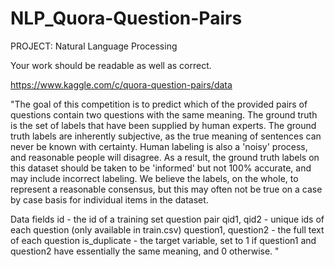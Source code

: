 # NLP_Quora-Question-Pairs


PROJECT:	Natural Language Processing
	
Your work should be readable as well as correct. 

https://www.kaggle.com/c/quora-question-pairs/data

"The goal of this competition is to predict which of the provided pairs of questions contain two questions with the same meaning. The ground truth is the set of labels that have been supplied by human experts. The ground truth labels are inherently subjective, as the true meaning of sentences can never be known with certainty. Human labeling is also a 'noisy' process, and reasonable people will disagree. As a result, the ground truth labels on this dataset should be taken to be 'informed' but not 100% accurate, and may include incorrect labeling. We believe the labels, on the whole, to represent a reasonable consensus, but this may often not be true on a case by case basis for individual items in the dataset.

Data fields
id - the id of a training set question pair
qid1, qid2 - unique ids of each question (only available in train.csv)
question1, question2 - the full text of each question
is_duplicate - the target variable, set to 1 if question1 and question2 have essentially the same meaning, and 0 otherwise. "
